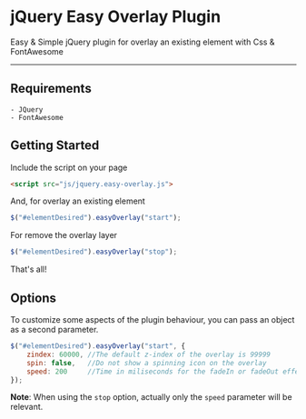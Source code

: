 jQuery Easy Overlay Plugin
=====================

Easy & Simple jQuery plugin for overlay an existing element with Css & FontAwesome

----------

Requirements
---------
	- JQuery
	- FontAwesome

Getting Started
---------

Include the script on your page

```html
<script src="js/jquery.easy-overlay.js">
```

And, for overlay an existing element
```javascript
$("#elementDesired").easyOverlay("start");
```

For remove the overlay layer
```javascript
$("#elementDesired").easyOverlay("stop");
```

That's all!

Options
---------

To customize some aspects of the plugin behaviour, you can pass an object as a second parameter.

```javascript
$("#elementDesired").easyOverlay("start", {
	zindex: 60000, //The default z-index of the overlay is 99999
	spin: false,   //Do not show a spinning icon on the overlay
	speed: 200     //Time in miliseconds for the fadeIn or fadeOut effects of the overlay.
});
```

**Note**: When using the `stop` option, actually only the `speed` parameter will be relevant.
